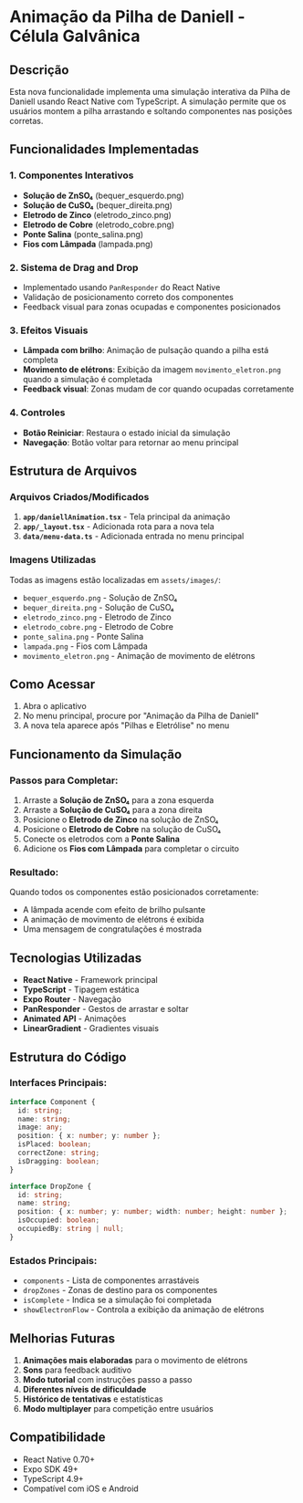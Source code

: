 # Animação da Pilha de Daniell - Célula Galvânica

## Descrição

Esta nova funcionalidade implementa uma simulação interativa da Pilha de Daniell usando React Native com TypeScript. A simulação permite que os usuários montem a pilha arrastando e soltando componentes nas posições corretas.

## Funcionalidades Implementadas

### 1. Componentes Interativos
- **Solução de ZnSO₄** (bequer_esquerdo.png)
- **Solução de CuSO₄** (bequer_direita.png)
- **Eletrodo de Zinco** (eletrodo_zinco.png)
- **Eletrodo de Cobre** (eletrodo_cobre.png)
- **Ponte Salina** (ponte_salina.png)
- **Fios com Lâmpada** (lampada.png)

### 2. Sistema de Drag and Drop
- Implementado usando `PanResponder` do React Native
- Validação de posicionamento correto dos componentes
- Feedback visual para zonas ocupadas e componentes posicionados

### 3. Efeitos Visuais
- **Lâmpada com brilho**: Animação de pulsação quando a pilha está completa
- **Movimento de elétrons**: Exibição da imagem `movimento_eletron.png` quando a simulação é completada
- **Feedback visual**: Zonas mudam de cor quando ocupadas corretamente

### 4. Controles
- **Botão Reiniciar**: Restaura o estado inicial da simulação
- **Navegação**: Botão voltar para retornar ao menu principal

## Estrutura de Arquivos

### Arquivos Criados/Modificados

1. **`app/daniellAnimation.tsx`** - Tela principal da animação
2. **`app/_layout.tsx`** - Adicionada rota para a nova tela
3. **`data/menu-data.ts`** - Adicionada entrada no menu principal

### Imagens Utilizadas

Todas as imagens estão localizadas em `assets/images/`:
- `bequer_esquerdo.png` - Solução de ZnSO₄
- `bequer_direita.png` - Solução de CuSO₄
- `eletrodo_zinco.png` - Eletrodo de Zinco
- `eletrodo_cobre.png` - Eletrodo de Cobre
- `ponte_salina.png` - Ponte Salina
- `lampada.png` - Fios com Lâmpada
- `movimento_eletron.png` - Animação de movimento de elétrons

## Como Acessar

1. Abra o aplicativo
2. No menu principal, procure por "Animação da Pilha de Daniell"
3. A nova tela aparece após "Pilhas e Eletrólise" no menu

## Funcionamento da Simulação

### Passos para Completar:
1. Arraste a **Solução de ZnSO₄** para a zona esquerda
2. Arraste a **Solução de CuSO₄** para a zona direita
3. Posicione o **Eletrodo de Zinco** na solução de ZnSO₄
4. Posicione o **Eletrodo de Cobre** na solução de CuSO₄
5. Conecte os eletrodos com a **Ponte Salina**
6. Adicione os **Fios com Lâmpada** para completar o circuito

### Resultado:
Quando todos os componentes estão posicionados corretamente:
- A lâmpada acende com efeito de brilho pulsante
- A animação de movimento de elétrons é exibida
- Uma mensagem de congratulações é mostrada

## Tecnologias Utilizadas

- **React Native** - Framework principal
- **TypeScript** - Tipagem estática
- **Expo Router** - Navegação
- **PanResponder** - Gestos de arrastar e soltar
- **Animated API** - Animações
- **LinearGradient** - Gradientes visuais

## Estrutura do Código

### Interfaces Principais:
```typescript
interface Component {
  id: string;
  name: string;
  image: any;
  position: { x: number; y: number };
  isPlaced: boolean;
  correctZone: string;
  isDragging: boolean;
}

interface DropZone {
  id: string;
  name: string;
  position: { x: number; y: number; width: number; height: number };
  isOccupied: boolean;
  occupiedBy: string | null;
}
```

### Estados Principais:
- `components` - Lista de componentes arrastáveis
- `dropZones` - Zonas de destino para os componentes
- `isComplete` - Indica se a simulação foi completada
- `showElectronFlow` - Controla a exibição da animação de elétrons

## Melhorias Futuras

1. **Animações mais elaboradas** para o movimento de elétrons
2. **Sons** para feedback auditivo
3. **Modo tutorial** com instruções passo a passo
4. **Diferentes níveis de dificuldade**
5. **Histórico de tentativas** e estatísticas
6. **Modo multiplayer** para competição entre usuários

## Compatibilidade

- React Native 0.70+
- Expo SDK 49+
- TypeScript 4.9+
- Compatível com iOS e Android 